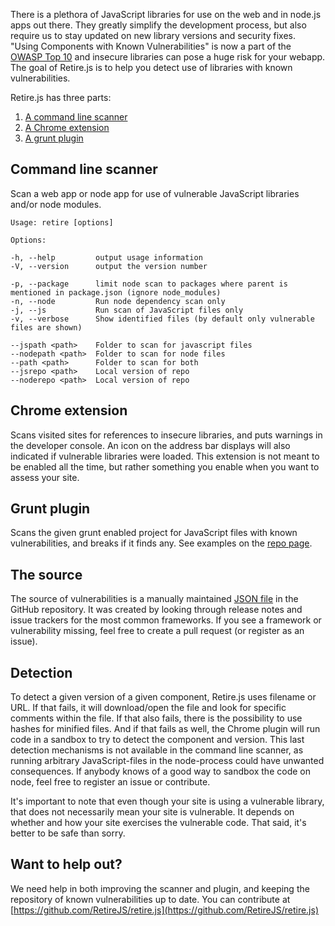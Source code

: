 There is a plethora of JavaScript libraries for use on the web and in node.js apps out there. They greatly simplify the development process, but also require us to stay updated on new library versions and security fixes. "Using Components with Known Vulnerabilities" is now a part of the 
[OWASP Top 10](https://www.owasp.org/index.php/Top_10_2013-A9-Using_Components_with_Known_Vulnerabilities) and insecure libraries can pose a huge risk for your webapp. The goal of Retire.js is to help you detect use of libraries with 
known vulnerabilities.

Retire.js has three parts:

1. [A command line scanner](https://github.com/RetireJS/retire.js/tree/master/node)
2. [A Chrome extension](https://github.com/RetireJS/retire.js/tree/master/chrome)
3. [A grunt plugin](https://github.com/bekk/grunt-retire)

Command line scanner
--------------------
Scan a web app or node app for use of vulnerable JavaScript libraries and/or node modules.
```
Usage: retire [options]

Options:

-h, --help         output usage information
-V, --version      output the version number

-p, --package      limit node scan to packages where parent is mentioned in package.json (ignore node_modules)
-n, --node         Run node dependency scan only
-j, --js           Run scan of JavaScript files only
-v, --verbose      Show identified files (by default only vulnerable files are shown)

--jspath <path>    Folder to scan for javascript files
--nodepath <path>  Folder to scan for node files
--path <path>      Folder to scan for both
--jsrepo <path>    Local version of repo
--noderepo <path>  Local version of repo
```

Chrome extension
-------------
Scans visited sites for references to insecure libraries, and puts warnings in the developer console. An icon on the address bar displays will also indicated if vulnerable libraries were loaded. This extension is not meant to be enabled all the time, but rather something you enable when you want to assess your site.

Grunt plugin
-------------
Scans the given grunt enabled project for JavaScript files with known vulnerabilities, and breaks if it finds any. See examples on the [repo page](https://github.com/bekk/grunt-retire).

The source
----------------
The source of vulnerabilities is a manually maintained [JSON file](https://github.com/RetireJS/retire.js/tree/master/repository) in the GitHub repository. It was created by looking through release notes and issue trackers for the most common frameworks. If you see a framework or vulnerability missing, feel free to create a pull request (or register as an issue).

Detection
---------------
To detect a given version of a given component, Retire.js uses filename or URL. If that fails, it will download/open the file and look for specific comments within the file. If that also fails, there is the possibility to use hashes for minified files. And if that fails as well, the Chrome plugin will run code in a sandbox to try to detect the component and version. This last detection mechanisms is not available in the command line scanner, as running arbitrary JavaScript-files in the node-process could have unwanted consequences. If anybody knows of a good way to sandbox the code on node, feel free to register an issue or contribute.

It's important to note that even though your site is using a vulnerable library, that does not necessarily mean your site is vulnerable. It depends on whether and how your site exercises the vulnerable code. That said, it's better to be safe than sorry.


Want to help out?
---------------------
We need help in both improving the scanner and plugin, and keeping the repository of known vulnerabilities up to date. You can contribute at [https://github.com/RetireJS/retire.js](https://github.com/RetireJS/retire.js)
